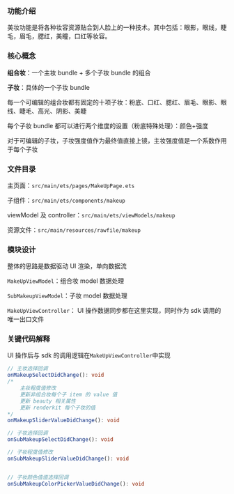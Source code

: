 ### 功能介绍

美妆功能是将各种妆容资源贴合到人脸上的一种技术。其中包括：眼影，眼线，睫毛，眉毛，腮红，美瞳，口红等妆容。



### 核心概念

**组合妆**：一个主妆 bundle + 多个子妆 bundle 的组合

**子妆**：具体的一个子妆 bundle



每一个可编辑的组合妆都有固定的十项子妆：粉底、口红、腮红、眉毛、眼影、眼线、睫毛、高光、阴影、美睫

每个子妆 bundle 都可以进行两个维度的设置（粉底特殊处理）：颜色+强度

对于可编辑的子妆，子妆强度值作为最终值直接上镜，主妆强度值是一个系数作用于每个子妆



### 文件目录

主页面：`src/main/ets/pages/MakeUpPage.ets`

子组件：`src/main/ets/components/makeup`

viewModel 及 controller：`src/main/ets/viewModels/makeup`

资源文件：`src/main/resources/rawfile/makeup`

  

### 模块设计

整体的思路是数据驱动 UI 渲染，单向数据流

`MakeUpViewModel`：组合妆 model 数据处理

`SubMakeupViewModel`：子妆 model 数据处理

`MakeUpViewController`： UI 操作数据同步都在这里实现，同时作为 sdk 调用的唯一出口文件



### 关键代码解释

UI 操作后与 sdk 的调用逻辑在`MakeUpViewController`中实现

```ts
// 主妆选择回调
onMakeupSelectDidChange(): void
/*
	主妆程度值修改
	更新非组合妆每个子 item 的 value 值
	更新 beauty 相关属性
	更新 renderkit 每个子妆的值
*/
onMakeupSliderValueDidChange(): void

// 子妆选择回调
onSubMakeupSelectDidChange(): void

// 子妆程度值修改
onSubMakeupSliderValueDidChange(): void


// 子妆颜色值值选择回调
onSubMakeupColorPickerValueDidChange(): void


```





